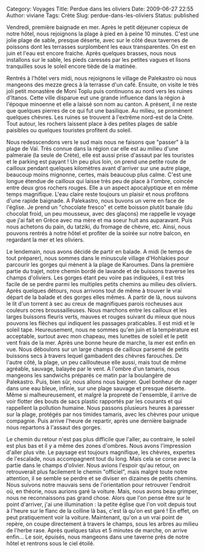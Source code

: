 Category: Voyages
Title: Perdue dans les oliviers
Date: 2009-06-27 22:55
Author: viviane
Tags: Crète
Slug: perdue-dans-les-oliviers
Status: published

Vendredi, première baignade en mer. Après le petit déjeuner copieux de notre hôtel, nous rejoignons la plage à pied en à peine 10 minutes. C'est une jolie plage de sable, presque déserte, avec sur le côté deux tavernes de poissons dont les terrasses surplombent les eaux transparentes. On est en juin et l'eau est encore fraiche. Après quelques brasses, nous nous installons sur le sable, les pieds caressés par les petites vagues et lisons tranquilles sous le soleil encore tiède de la matinée.

Rentrés à l'hôtel vers midi, nous rejoignons le village de Palekastro où nous mangeons des mezze grecs à la terrasse d'un café. Ensuite, on visite le très joli petit monastère de Moni Toplu puis continuons au nord vers les ruines d'Itanos. Cette ville disparue eut une grande influence dans la région à l'époque minoenne et elle a laissé son nom au canton. A présent, il ne reste que quelques pierres de ce qui fut une basilique. Au milieu, se promènent quelques chèvres. Les ruines se trouvent à l'extrême nord-est de la Crète. Tout autour, les rochers laissent place à des petites plages de sable paisibles ou quelques touristes profitent du soleil.

Nous redesscendons vers le sud mais nous ne faisons que "passer" à la plage de Vaï. Très connue dans la région car elle est au milieu d'une palmeraie (la seule de Crète), elle est aussi prise d'assaut par les touristes et le parking est payant ! Un peu plus loin, on prend une petite route de cailloux pendant quelques kilomètres avant d'arriver sur une autre plage, beaucoup moins mignonne, certes, mais beaucoup plus calme. C'est une longue étendue de cailloux qui laisse très peu de place à l'ombre, coincée entre deux gros rochers rouges. Elle a un aspect apocalyptique et en même temps magnifique. L'eau claire reste toujours un plaisir et nous profitons d'une rapide baignade. A Palekastro, nous buvons un verre en face de l'église. Je prend un "chocolate fresco" et cette boisson plutôt banale (du chocolat froid, un peu mousseux, avec des glaçons) me rappelle le voyage que j'ai fait en Grèce avec ma mère et ma soeur huit ans auparavant. Puis nous achetons du pain, du tatziki, du fromage de chèvre, etc. Ainsi, nous pouvons rentrés à notre hôtel et profiter de la soirée sur notre balcon, en regardant la mer et les oliviers.

Le lendemain, nous avons décidé de partir en balade. A midi (le temps de tout préparer), nous sommes dans le minuscule village d'Hohlakies pour parcourir les gorges qui mènent à la plage de Karoumes. Dans la première partie du trajet, notre chemin bordé de lavande et de buissons traverse les champs d'oliviers. Les gorges étant peu voire pas indiquées, il est très facile de se perdre parmi les multiples petits chemins au milieu des oliviers. Après quelques détours, nous arrivons tout de même à trouver le vrai départ de la balade et des gorges elles mêmes. A partir de là, nous suivons le lit d'un torrent à sec au creux de magnifiques parois rocheuses aux couleurs ocres broussailleuses. Nous marchons entre les cailloux et les larges buissons fleuris verts, mauves et rouges suivant du mieux que nous pouvons les flèches qui indiquent les passages praticables. Il est midi et le soleil tape. Heureusement, nous ne sommes qu'en juin et la température est acceptable, surtout avec mon chapeau, mes lunettes de soleil et le petit vent frais de la mer. Après une bonne heure de marche, la mer est enfin en vue. Nous déboulons sur un large champs de cailloux parsemé de petits buissons secs à travers lequel gambadent des chèvres farouches. De l'autre côté, la plage, un peu caillouteuse elle aussi, mais tout de même agréable, sauvage, balayée par le vent. A l'ombre d'un tamaris, nous mangeons les sandwichs préparés ce matin par la boulangère de Palekastro. Puis, bien sûr, nous allons nous baigner. Quel bonheur de nager dans une eau bleue, infinie, sur une plage sauvage et presque déserte. Même si malheureusement, et malgré la propreté de l'ensemble, il arrive de voir flotter des bouts de sacs plastic rapportés par les courants et qui rappellent la pollution humaine. Nous passons plusieurs heures à paresser sur la plage, protégés par nos timides tamaris, avec les chèvres pour unique compagnie. Puis arrive l'heure de repartir, après une dernière baignade nous repartons à l'assaut des gorges.

Le chemin du retour n'est pas plus difficile que l'aller, au contraire, le soleil est plus bas et il y a même des zones d'ombres. Nous avons l'impression d'aller plus vite. Le paysage est toujours magnifique, les chèvres, expertes de l'escalade, nous accompagnent tout du long. Mais cela se corse avec la partie dans le champs d'olivier. Nous avions l'espoir qu'au retour, on retrouverait plus facilement le chemin "officiel", mais malgré toute notre attention, il se semble se perdre et se diviser en dizaines de petits chemins. Nous suivons notre mauvais sens de l'orientation pour retrouver l'endroit où, en théorie, nous aurions garé la voiture. Mais, nous avons beau grimper, nous ne reconnaissons pas grand chose. Alors que l'on pense être sur le point d'arriver, j'ai une illumination : la petite église que l'on voit depuis tout à l'heure sur le flanc de la colline là bas, c'est là qu'on est garé ! En effet, on peut pratiquement voir la voiture. Maintenant, qu'on a un vrai point de repère, on coupe directement à travers le champs, sous les arbres au milieu de l'herbe rase. Après quelques talus et 5 minutes de marche, on arrive enfin... Le soir, épuisés, nous mangeons dans une taverne près de notre hôtel et rentrons sous le ciel étoilé.
